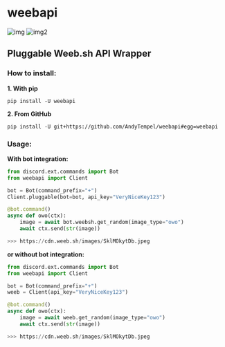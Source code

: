 ﻿# weebapi

![img](https://img.shields.io/pypi/v/weebapi.svg) ![img2](https://img.shields.io/pypi/pyversions/weebapi.svg)

## Pluggable Weeb.sh API Wrapper

### How to install:

**1. With pip**

`pip install -U weebapi`

**2. From GitHub**

`pip install -U git+https://github.com/AndyTempel/weebapi#egg=weebapi`

### Usage:

**With bot integration:**

```python
from discord.ext.commands import Bot
from weebapi import Client

bot = Bot(command_prefix="+")
Client.pluggable(bot=bot, api_key="VeryNiceKey123")

@bot.command()
async def owo(ctx):
    image = await bot.weebsh.get_random(image_type="owo")
    await ctx.send(str(image))

>>> https://cdn.weeb.sh/images/SklMOkytDb.jpeg
```

**or without bot integration:**

```python
from discord.ext.commands import Bot
from weebapi import Client

bot = Bot(command_prefix="+")
weeb = Client(api_key="VeryNiceKey123")

@bot.command()
async def owo(ctx):
    image = await weeb.get_random(image_type="owo")
    await ctx.send(str(image))

>>> https://cdn.weeb.sh/images/SklMOkytDb.jpeg
```
